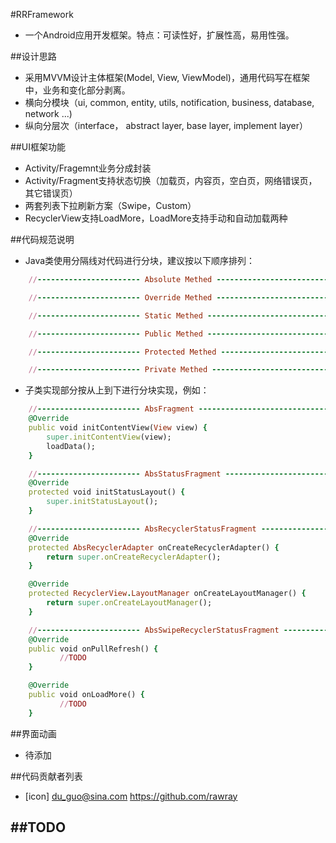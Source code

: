 #RRFramework
- 一个Android应用开发框架。特点：可读性好，扩展性高，易用性强。

##设计思路
- 采用MVVM设计主体框架(Model, View, ViewModel)，通用代码写在框架中，业务和变化部分剥离。
- 横向分模块（ui, common, entity, utils, notification, business, database, network ...)
- 纵向分层次（interface， abstract layer, base layer, implement layer）

##UI框架功能
- Activity/Fragemnt业务分成封装
- Activity/Fragment支持状态切换（加载页，内容页，空白页，网络错误页，其它错误页）
- 两套列表下拉刷新方案（Swipe，Custom）
- RecyclerView支持LoadMore，LoadMore支持手动和自动加载两种


##代码规范说明
- Java类使用分隔线对代码进行分块，建议按以下顺序排列：
```ruby
    //----------------------- Absolute Methed ---------------------------------

    //----------------------- Override Methed ---------------------------------

    //----------------------- Static Methed -----------------------------------

    //----------------------- Public Methed -----------------------------------

    //----------------------- Protected Methed --------------------------------

    //----------------------- Private Methed ----------------------------------
```    
- 子类实现部分按从上到下进行分块实现，例如：
```ruby
    //----------------------- AbsFragment -------------------------------------
    @Override
    public void initContentView(View view) {
        super.initContentView(view);
        loadData();
    }

    //----------------------- AbsStatusFragment -------------------------------
    @Override
    protected void initStatusLayout() {
        super.initStatusLayout();
    }

    //----------------------- AbsRecyclerStatusFragment -----------------------
    @Override
    protected AbsRecyclerAdapter onCreateRecyclerAdapter() {
        return super.onCreateRecyclerAdapter();
    }

    @Override
    protected RecyclerView.LayoutManager onCreateLayoutManager() {
        return super.onCreateLayoutManager();
    }

    //----------------------- AbsSwipeRecyclerStatusFragment -----------------------
    @Override
    public void onPullRefresh() {
           //TODO
    }

    @Override
    public void onLoadMore() {
           //TODO
    }
```


##界面动画
- 待添加

##代码贡献者列表
- [icon] du_guo@sina.com https://github.com/rawray

##TODO
- 

